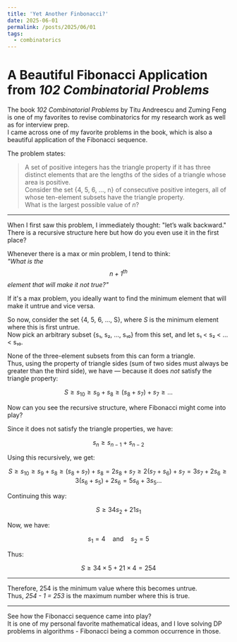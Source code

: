 ```yaml
---
title: 'Yet Another Finbonacci?'
date: 2025-06-01
permalink: /posts/2025/06/01
tags:
  - combinatorics
---
```


# A Beautiful Fibonacci Application from *102 Combinatorial Problems*

The book *102 Combinatorial Problems* by Titu Andreescu and Zuming Feng is one of my favorites to revise combinatorics for my research work as well as for interview prep.  
I came across one of my favorite problems in the book, which is also a beautiful application of the Fibonacci sequence.

The problem states:

> A set of positive integers has the triangle property if it has three distinct elements that are the lengths of the sides of a triangle whose area is positive.  
> Consider the set {4, 5, 6, ..., n} of consecutive positive integers, all of whose ten-element subsets have the triangle property.  
> What is the largest possible value of *n*?

---

When I first saw this problem, I immediately thought: "let’s walk backward."  
There is a recursive structure here but how do you even use it in the first place?

Whenever there is a max or min problem, I tend to think:  
*"What is the $$n+1^{th}$$ element that will make it not true?"*  

If it's a max problem, you ideally want to find the minimum element that will make it untrue and vice versa.

So now, consider the set {4, 5, 6, ..., S}, where *S* is the minimum element where this is first untrue.  
Now pick an arbitrary subset {s₁, s₂, ..., s₁₀} from this set, and let s₁ < s₂ < ... < s₁₀.  

None of the three-element subsets from this can form a triangle.  
Thus, using the property of triangle sides (sum of two sides must always be greater than the third side), we have — because it does *not* satisfy the triangle property:

$$
S \geq s_{10} \geq s_9 + s_8 \geq (s_8 + s_7) + s_7 \geq \dots
$$

Now can you see the recursive structure, where Fibonacci might come into play?

Since it does not satisfy the triangle properties, we have:

$$
s_n \geq s_{n-1} + s_{n-2}
$$

Using this recursively, we get:

$$
S \geq s_{10} \geq s_9 + s_8 \geq (s_8 + s_7) + s_8 = 2s_8 + s_7 \geq 2(s_7 + s_6) + s_7 = 3s_7 + 2s_6 \geq 3(s_6 + s_5) + 2s_6 = 5s_6 + 3s_5 \dots
$$

Continuing this way:

$$
S \geq 34 s_2 + 21 s_1
$$

Now, we have:

$$
s_1 = 4 \quad \text{and} \quad s_2 = 5
$$

Thus:

$$
S \geq 34 \times 5 + 21 \times 4 = 254
$$

---

Therefore, 254 is the minimum value where this becomes untrue.  
Thus, *254 - 1 = 253* is the maximum number where this is true.

---

See how the Fibonacci sequence came into play?  
It is one of my personal favorite mathematical ideas, and I love solving DP problems in algorithms - Fibonacci being a common occurrence in those.
